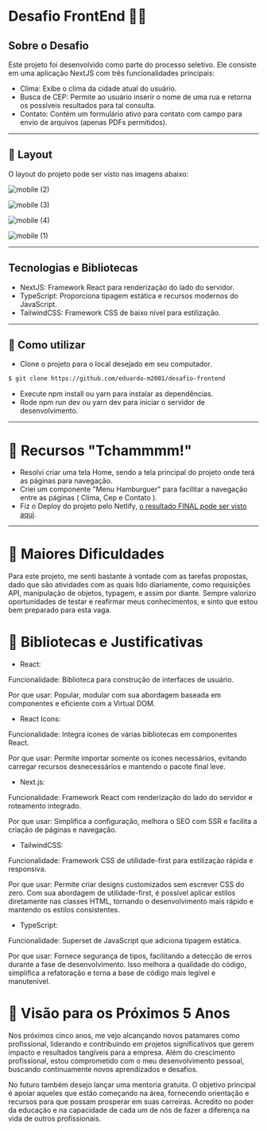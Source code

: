 # Desafio FrontEnd 🧑‍💻

## Sobre o Desafio
Este projeto foi desenvolvido como parte do processo seletivo. Ele consiste em uma aplicação NextJS com três funcionalidades principais:

- Clima: Exibe o clima da cidade atual do usuário.
- Busca de CEP: Permite ao usuário inserir o nome de uma rua e retorna os possíveis resultados para tal consulta.
- Contato: Contém um formulário ativo para contato com campo para envio de arquivos (apenas PDFs permitidos).
___

## 🎨 Layout
O layout do projeto pode ser visto nas imagens abaixo:

![mobile (2)](https://github.com/eduardo-m2001/desafio-frontend/assets/88609782/fcd53de5-733c-4a1e-b584-fffe65ae1991)

![mobile (3)](https://github.com/eduardo-m2001/desafio-frontend/assets/88609782/8bcd156a-e422-449d-a843-608ba96b4414)

![mobile (4)](https://github.com/eduardo-m2001/desafio-frontend/assets/88609782/b77fe317-fc61-4665-9da4-a2ca87dd4dfe)

![mobile (1)](https://github.com/eduardo-m2001/desafio-frontend/assets/88609782/6fe5f183-39df-464d-87d3-f852b1933dd0)

___

## Tecnologias e Bibliotecas

- NextJS: Framework React para renderização do lado do servidor.
- TypeScript: Proporciona tipagem estática e recursos modernos do JavaScript.
- TailwindCSS: Framework CSS de baixo nível para estilização.
___

## 🚀 Como utilizar

- Clone o projeto para o local desejado em seu computador.

```bash
$ git clone https://github.com/eduardo-m2001/desafio-frontend
```

- Execute npm install ou yarn para instalar as dependências.
- Rode npm run dev ou yarn dev para iniciar o servidor de desenvolvimento.

___

# 🤩 Recursos "Tchammmm!" 
- Resolvi criar uma tela Home, sendo a tela principal do projeto onde terá as páginas para navegação.
- Criei um componente "Menu Hamburguer" para facilitar a navegação entre as páginas ( Clima, Cep e Contato ).
- Fiz o Deploy do projeto pelo Netlify, [o resultado FINAL pode ser visto aqui](https://desafio-front-plin.netlify.app/).
___

# 🤯 Maiores Dificuldades
Para este projeto, me senti bastante à vontade com as tarefas propostas, dado que são atividades com as quais lido diariamente, como requisições API, manipulação de objetos, typagem, e assim por diante. Sempre valorizo oportunidades de testar e reafirmar meus conhecimentos, e sinto que estou bem preparado para esta vaga.

# 📕 Bibliotecas e Justificativas

- React:

Funcionalidade: Biblioteca para construção de interfaces de usuário.

Por que usar: Popular, modular com sua abordagem baseada em componentes e eficiente com a Virtual DOM.
- React Icons:

Funcionalidade: Integra ícones de várias bibliotecas em componentes React.

Por que usar: Permite importar somente os ícones necessários, evitando carregar recursos desnecessários e mantendo o pacote final leve.
- Next.js:

Funcionalidade: Framework React com renderização do lado do servidor e roteamento integrado.

Por que usar: Simplifica a configuração, melhora o SEO com SSR e facilita a criação de páginas e navegação.
- TailwindCSS:

Funcionalidade: Framework CSS de utilidade-first para estilização rápida e responsiva.

Por que usar: Permite criar designs customizados sem escrever CSS do zero. Com sua abordagem de utilidade-first, é possível aplicar estilos diretamente nas classes HTML, tornando o desenvolvimento mais rápido e mantendo os estilos consistentes.

- TypeScript:

Funcionalidade: Superset de JavaScript que adiciona tipagem estática.

Por que usar: Fornece segurança de tipos, facilitando a detecção de erros durante a fase de desenvolvimento. Isso melhora a qualidade do código, simplifica a refatoração e torna a base de código mais legível e manutenível.

# 🌟 Visão para os Próximos 5 Anos
Nos próximos cinco anos, me vejo alcançando novos patamares como profissional, liderando e contribuindo em projetos significativos que gerem impacto e resultados tangíveis para a empresa. Além do crescimento profissional, estou comprometido com o meu desenvolvimento pessoal, buscando continuamente novos aprendizados e desafios.

No futuro também desejo lançar uma mentoria gratuita. O objetivo principal é apoiar aqueles que estão começando na área, fornecendo orientação e recursos para que possam prosperar em suas carreiras. Acredito no poder da educação e na capacidade de cada um de nós de fazer a diferença na vida de outros profissionais.

